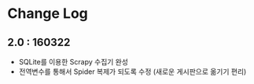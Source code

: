 # Change Log

2.0 : 160322
----------
- SQLite를 이용한 Scrapy 수집기 완성
- 전역변수를 통해서 Spider 복제가 되도록 수정 (새로운 게시판으로 옮기기 편리)
